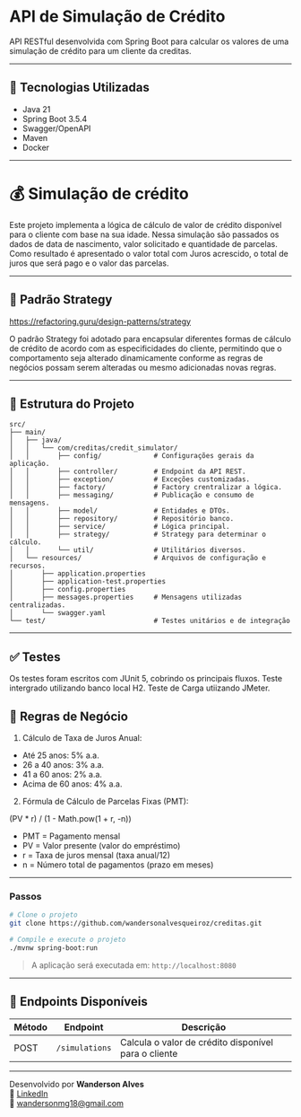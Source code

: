 # API de Simulação de Crédito

API RESTful desenvolvida com Spring Boot para calcular os valores de uma 
simulação de crédito para um cliente da creditas.

---

## 🚀 Tecnologias Utilizadas

- Java 21
- Spring Boot 3.5.4
- Swagger/OpenAPI
- Maven
- Docker

---

# 💰 Simulação de crédito

Este projeto implementa a lógica de cálculo de valor de crédito disponível para o cliente com base na sua idade. 
Nessa simulação são passados os dados de data de nascimento, valor solicitado e quantidade de parcelas.
Como resultado é apresentado o valor total com Juros acrescido, o total de juros que será pago e o valor das parcelas.

---

## 🧠 Padrão Strategy

https://refactoring.guru/design-patterns/strategy

O padrão Strategy foi adotado para encapsular diferentes formas de cálculo de crédito
de acordo com as especificidades do cliente, permitindo que o comportamento seja alterado 
dinamicamente conforme as regras de negócios possam serem alteradas ou mesmo adicionadas
novas regras.

---

## 📁 Estrutura do Projeto

```
src/
├── main/
│   ├── java/
│   │   └── com/creditas/credit_simulator/
│   │       ├── config/             # Configurações gerais da aplicação.
│   │       ├── controller/         # Endpoint da API REST.
│   │       ├── exception/          # Exceções customizadas.
│   │       ├── factory/            # Factory crentralizar a lógica.
│   │       ├── messaging/          # Publicação e consumo de mensagens.
│   │       ├── model/              # Entidades e DTOs.
│   │       ├── repository/         # Repositório banco.
│   │       ├── service/            # Lógica principal.
│   │       ├── strategy/           # Strategy para determinar o cálculo.
│   │       └── util/               # Utilitários diversos.
│   └── resources/                  # Arquivos de configuração e recursos.
│       ├── application.properties
│       ├── application-test.properties
│       ├── config.properties
│       ├── messages.properties     # Mensagens utilizadas centralizadas.
│       └── swagger.yaml
└── test/                           # Testes unitários e de integração
```

---

## ✅ Testes

Os testes foram escritos com JUnit 5, cobrindo os principais fluxos.
Teste intergrado utilizando banco local H2.
Teste de Carga utiizando JMeter.

## 📌 Regras de Negócio

1. Cálculo de Taxa de Juros Anual:

- Até 25 anos: 5% a.a.
- 26 a 40 anos: 3% a.a.
- 41 a 60 anos: 2% a.a.
- Acima de 60 anos: 4% a.a.

2. Fórmula de Cálculo de Parcelas Fixas (PMT):

(PV * r) / (1 - Math.pow(1 + r, -n))

- PMT = Pagamento mensal
- PV = Valor presente (valor do empréstimo)
- r = Taxa de juros mensal (taxa anual/12)
- n = Número total de pagamentos (prazo em meses)

---

### Passos

```bash
# Clone o projeto
git clone https://github.com/wandersonalvesqueiroz/creditas.git

# Compile e execute o projeto
./mvnw spring-boot:run
```

> A aplicação será executada em: `http://localhost:8080`


---

## 🔄 Endpoints Disponíveis

| Método | Endpoint       | Descrição                                            |
|--------|----------------|------------------------------------------------------|
| POST   | `/simulations` | Calcula o valor de crédito disponível para o cliente |

---


Desenvolvido por **Wanderson Alves**  
🔗 [LinkedIn](https://www.linkedin.com/in/wandersonalvesqueiroz/)  
📧 wandersonmg18@gmail.com